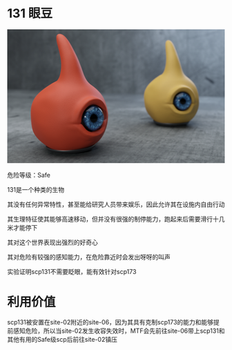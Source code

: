 # 131 眼豆
![Alt text](image.png)

危险等级：Safe

131是一个种类的生物

其没有任何异常特性，甚至能给研究人员带来娱乐，因此允许其在设施内自由行动

其生理特征使其能够高速移动，但并没有很强的制停能力，跑起来后需要滑行十几米才能停下

其对这个世界表现出强烈的好奇心

其对危险有较强的感知能力，在危险靠近时会发出呀呀的叫声

实验证明scp131不需要眨眼，能有效针对scp173

# 利用价值
scp131被安置在site-02附近的site-06，因为其具有克制scp173的能力和能够提前感知危险，所以当site-02发生收容失效时，MTF会先前往site-06带上scp131和其他有用的Safe级scp后前往site-02镇压